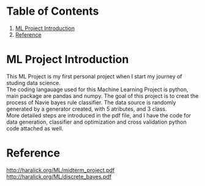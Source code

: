 # Table of Contents
1. [ML Project Introduction](#ml-project-introduction)
2. [Reference](#reference)



# ML Project Introduction
This ML Project is my first personal project when I start my journey of studing data science. \
The coding langauage used for this Machine Learning Project is python, main package are pandas and numpy. The goal of this project is to creat the process of Navie bayes rule classifier.
The data source is randomly generated by a generator created, with 5 atributes, and 3 class.\
More detailed steps are introduced in the pdf file, and I have the code for data generation, classifier and optimization and cross validation python code attached as well.


# Reference
http://haralick.org/ML/midterm_project.pdf \
http://haralick.org/ML/discrete_bayes.pdf

